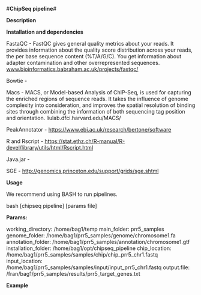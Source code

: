 #**ChipSeq pipeline**#

**Description**

**Installation and dependencies**

FastaQC - FastQC gives general quality metrics about your reads. It provides information about the quality score distribution across your reads, the per base sequence content (%T/A/G/C). You get information about adapter contamination and other overrepresented sequences.
www.bioinformatics.babraham.ac.uk/projects/fastqc/

Bowtie - 

Macs - MACS, or Model-based Analysis of ChIP-Seq, is used for capturing the enriched regions of sequence reads. It takes the influence of genome complexity into consideration, and improves the spatial resolution of binding sites through combining the information of both sequencing tag position and orientation.
liulab.dfci.harvard.edu/MACS/

PeakAnnotator - https://www.ebi.ac.uk/research/bertone/software

R and Rscript - https://stat.ethz.ch/R-manual/R-devel/library/utils/html/Rscript.html

Java.jar -

SGE - http://genomics.princeton.edu/support/grids/sge.shtml


**Usage**

We recommend using BASH to run pipelines.

bash [chipseq pipeline] [params file]

**Params:**

working_directory: /home/bag1/temp
main_folder:  prr5_samples
genome_folder: /home/bag1/prr5_samples/genome/chromosome1.fa
annotation_folder: /home/bag1/prr5_samples/annotation/chromosome1.gtf
installation_folder: /home/bag1/opt/chipseq_pipeline
chip_location: /home/bag1/prr5_samples/samples/chip/chip_prr5_chr1.fastq
input_location: /home/bag1/prr5_samples/samples/input/input_prr5_chr1.fastq
output.file: /fran/bag1/prr5_samples/results/prr5_target_genes.txt

**Example**

